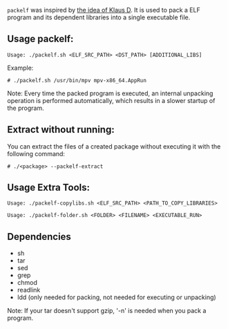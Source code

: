 `packelf` was inspired by [the idea of Klaus D](https://askubuntu.com/a/546305). It is used to pack a ELF program and its dependent libraries into a single executable file.


## Usage packelf:

```
Usage: ./packelf.sh <ELF_SRC_PATH> <DST_PATH> [ADDITIONAL_LIBS]
```

Example:

```
# ./packelf.sh /usr/bin/mpv mpv-x86_64.AppRun
```

Note: Every time the packed program is executed, an internal unpacking operation is performed automatically, which results in a slower startup of the program.

## Extract without running:

You can extract the files of a created package without executing it with the following command:

```                                                                                                                                                                                                                  
# ./<package> --packelf-extract                                                                                                                                                                        
```  

## Usage Extra Tools:

```                                                                                                                                                                                                                  
Usage: ./packelf-copylibs.sh <ELF_SRC_PATH> <PATH_TO_COPY_LIBRARIES>
```

```                                                                                                                                                                                                                  
Usage: ./packelf-folder.sh <FOLDER> <FILENAME> <EXECUTABLE_RUN>
```

## Dependencies
* sh
* tar
* sed
* grep
* chmod
* readlink
* ldd (only needed for packing, not needed for executing or unpacking)

Note: If your tar doesn't support gzip, '-n' is needed when you pack a program.

